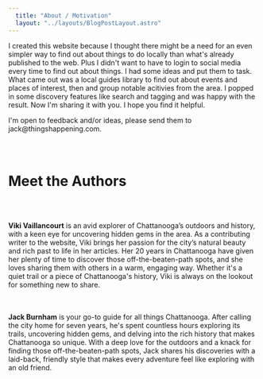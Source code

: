 ```yaml
---
  title: "About / Motivation"
  layout: "../layouts/BlogPostLayout.astro"
---
```


<div>
  <div>
    <p>
      I created this website because I thought there might be a need for an even simpler way to find out about things to do locally than what's already published to the web. Plus I didn't want to have to login to social media every time to find out about things. I had some ideas and put them to task. What came out was a local guides library to find out about events and places of interest, then and group notable acitivies from the area. I popped in some discovery features like search and tagging and was happy with the result. Now I'm sharing it with you. I hope you find it helpful. 
    </p>
    <p style="display: block;" class="pt-10">
      I'm open to feedback and/or ideas, please send them to jack@thingshappening.com.
    </p>
  </div>

  <div>
    <h1 style="margin-top: 5rem; margin-bottom: 4rem;" class="mx-auto max-w-4xl text-center content">Meet the Authors</h1>
    <div style="margin-bottom: 3rem;" id="viki-vaillancourt">
      <b>Viki Vaillancourt</b> is an avid explorer of Chattanooga’s outdoors and history, with a keen eye for uncovering hidden gems in the area. As a contributing writer to the website, Viki brings her passion for the city’s natural beauty and rich past to life in her articles. Her 20 years in Chattanooga have given her plenty of time to discover those off-the-beaten-path spots, and she loves sharing them with others in a warm, engaging way. Whether it's a quiet trail or a piece of Chattanooga's history, Viki is always on the lookout for something new to share.
    </div>
    <div id="jack-burnham">
      <b>Jack Burnham</b> is your go-to guide for all things Chattanooga. After calling the city home for seven years, he's spent countless hours exploring its trails, uncovering hidden gems, and delving into the rich history that makes Chattanooga so unique. With a deep love for the outdoors and a knack for finding those off-the-beaten-path spots, Jack shares his discoveries with a laid-back, friendly style that makes every adventure feel like exploring with an old friend.
    </div>
  </div>
</div>
